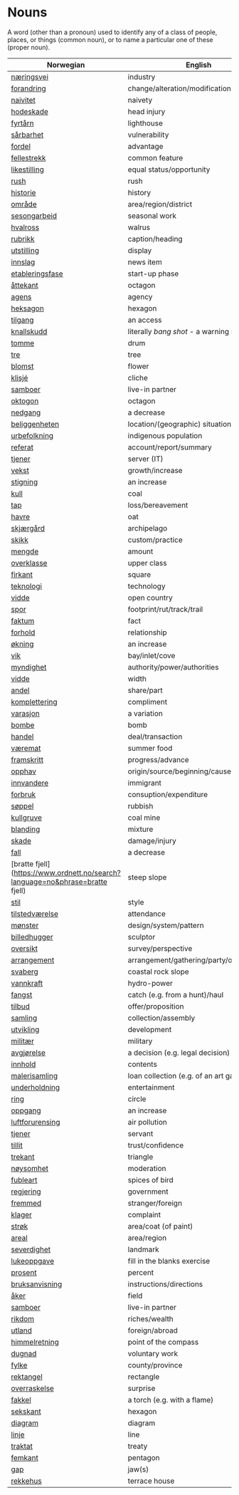 # Nouns

A word (other than a pronoun) used to identify any of a class of people, places, or things (common noun), or to name a particular one of these (proper noun).

| Norwegian | English | Gender |
| --- | --- | --- |
| [næringsvei](https://www.ordnett.no/search?language=no&phrase=næringsvei) | industry | m |
| [forandring](https://www.ordnett.no/search?language=no&phrase=forandring) | change/alteration/modification | m |
| [naivitet](https://www.ordnett.no/search?language=no&phrase=naivitet) | naivety | m |
| [hodeskade](https://www.ordnett.no/search?language=no&phrase=hodeskade) | head injury | m |
| [fyrtårn](https://www.ordnett.no/search?language=no&phrase=fyrtårn) | lighthouse | i |
| [sårbarhet](https://www.ordnett.no/search?language=no&phrase=sårbarhet) | vulnerability | m |
| [fordel](https://www.ordnett.no/search?language=no&phrase=fordel) | advantage | m |
| [fellestrekk](https://www.ordnett.no/search?language=no&phrase=fellestrekk) | common feature | i |
| [likestilling](https://www.ordnett.no/search?language=no&phrase=likestilling) | equal status/opportunity | m |
| [rush](https://www.ordnett.no/search?language=no&phrase=rush) | rush | i |
| [historie](https://www.ordnett.no/search?language=no&phrase=historie) | history | m/f |
| [område](https://www.ordnett.no/search?language=no&phrase=område) | area/region/district | i |
| [sesongarbeid](https://www.ordnett.no/search?language=no&phrase=sesongarbeid) | seasonal work | i |
| [hvalross](https://www.ordnett.no/search?language=no&phrase=hvalross) | walrus | m |
| [rubrikk](https://www.ordnett.no/search?language=no&phrase=rubrikk) | caption/heading | m |
| [utstilling](https://www.ordnett.no/search?language=no&phrase=utstilling) | display | m |
| [innslag](https://www.ordnett.no/search?language=no&phrase=innslag) | news item | i |
| [etableringsfase](https://www.ordnett.no/search?language=no&phrase=etableringsfase) | start-up phase | m |
| [åttekant](https://www.ordnett.no/search?language=no&phrase=åttekant) | octagon | m |
| [agens](https://www.ordnett.no/search?language=no&phrase=agens) | agency | m |
| [heksagon](https://www.ordnett.no/search?language=no&phrase=heksagon) | hexagon | m |
| [tilgang](https://www.ordnett.no/search?language=no&phrase=tilgang) | an access | i |
| [knallskudd](https://www.ordnett.no/search?language=no&phrase=knallskudd) | literally _bang shot_ - a warning shot gun | i |
| [tomme](https://www.ordnett.no/search?language=no&phrase=tomme) | drum | m |
| [tre](https://www.ordnett.no/search?language=no&phrase=tre) | tree | i |
| [blomst](https://www.ordnett.no/search?language=no&phrase=blomst) | flower | m |
| [klisjé](https://www.ordnett.no/search?language=no&phrase=klisjé) | cliche | m |
| [samboer](https://www.ordnett.no/search?language=no&phrase=samboer) | live-in partner | m |
| [oktogon](https://www.ordnett.no/search?language=no&phrase=oktogon) | octagon | m |
| [nedgang](https://www.ordnett.no/search?language=no&phrase=nedgang) | a decrease | m |
| [beliggenheten](https://www.ordnett.no/search?language=no&phrase=beliggenheten) | location/(geographic) situation | m/f |
| [urbefolkning](https://www.ordnett.no/search?language=no&phrase=urbefolkning) | indigenous population | m |
| [referat](https://www.ordnett.no/search?language=no&phrase=referat) | account/report/summary | i |
| [tjener](https://www.ordnett.no/search?language=no&phrase=tjener) | server (IT) | m |
| [vekst](https://www.ordnett.no/search?language=no&phrase=vekst) | growth/increase | m |
| [stigning](https://www.ordnett.no/search?language=no&phrase=stigning) | an increase | m |
| [kull](https://www.ordnett.no/search?language=no&phrase=kull) | coal | i |
| [tap](https://www.ordnett.no/search?language=no&phrase=tap) | loss/bereavement | i |
| [havre](https://www.ordnett.no/search?language=no&phrase=havre) | oat | m |
| [skjærgård](https://www.ordnett.no/search?language=no&phrase=skjærgård) | archipelago | m |
| [skikk](https://www.ordnett.no/search?language=no&phrase=skikk) | custom/practice | m |
| [mengde](https://www.ordnett.no/search?language=no&phrase=mengde) | amount | m |
| [overklasse](https://www.ordnett.no/search?language=no&phrase=overklasse) | upper class | m |
| [firkant](https://www.ordnett.no/search?language=no&phrase=firkant) | square | m |
| [teknologi](https://www.ordnett.no/search?language=no&phrase=teknologi) | technology | m |
| [vidde](https://www.ordnett.no/search?language=no&phrase=vidde) | open country | m |
| [spor](https://www.ordnett.no/search?language=no&phrase=spor) | footprint/rut/track/trail | i |
| [faktum](https://www.ordnett.no/search?language=no&phrase=faktum) | fact | i |
| [forhold](https://www.ordnett.no/search?language=no&phrase=forhold) | relationship | i |
| [økning](https://www.ordnett.no/search?language=no&phrase=økning) | an increase | m |
| [vik](https://www.ordnett.no/search?language=no&phrase=vik) | bay/inlet/cove | m |
| [myndighet](https://www.ordnett.no/search?language=no&phrase=myndighet) | authority/power/authorities | m |
| [vidde](https://www.ordnett.no/search?language=no&phrase=vidde) | width | m/f |
| [andel](https://www.ordnett.no/search?language=no&phrase=andel) | share/part | m |
| [komplettering](https://www.ordnett.no/search?language=no&phrase=komplettering) | compliment | m |
| [varasjon](https://www.ordnett.no/search?language=no&phrase=varasjon) | a variation | m |
| [bombe](https://www.ordnett.no/search?language=no&phrase=bombe) | bomb | m |
| [handel](https://www.ordnett.no/search?language=no&phrase=handel) | deal/transaction | m |
| [væremat](https://www.ordnett.no/search?language=no&phrase=væremat) | summer food | m |
| [framskritt](https://www.ordnett.no/search?language=no&phrase=framskritt) | progress/advance | i |
| [opphav](https://www.ordnett.no/search?language=no&phrase=opphav) | origin/source/beginning/cause | i |
| [innvandere](https://www.ordnett.no/search?language=no&phrase=innvandere) | immigrant | m |
| [forbruk](https://www.ordnett.no/search?language=no&phrase=forbruk) | consuption/expenditure | i |
| [søppel](https://www.ordnett.no/search?language=no&phrase=søppel) | rubbish | i |
| [kullgruve](https://www.ordnett.no/search?language=no&phrase=kullgruve) | coal mine | m |
| [blanding](https://www.ordnett.no/search?language=no&phrase=blanding) | mixture | m |
| [skade](https://www.ordnett.no/search?language=no&phrase=skade) | damage/injury | m |
| [fall](https://www.ordnett.no/search?language=no&phrase=fall) | a decrease | i |
| [bratte fjell](https://www.ordnett.no/search?language=no&phrase=bratte fjell) | steep slope | m |
| [stil](https://www.ordnett.no/search?language=no&phrase=stil) | style | m |
| [tilstedværelse](https://www.ordnett.no/search?language=no&phrase=tilstedværelse) | attendance | i |
| [mønster](https://www.ordnett.no/search?language=no&phrase=mønster) | design/system/pattern | i |
| [billedhugger](https://www.ordnett.no/search?language=no&phrase=billedhugger) | sculptor | m |
| [oversikt](https://www.ordnett.no/search?language=no&phrase=oversikt) | survey/perspective | m |
| [arrangement](https://www.ordnett.no/search?language=no&phrase=arrangement) | arrangement/gathering/party/organisation | i |
| [svaberg](https://www.ordnett.no/search?language=no&phrase=svaberg) | coastal rock slope | i |
| [vannkraft](https://www.ordnett.no/search?language=no&phrase=vannkraft) | hydro-power | m |
| [fangst](https://www.ordnett.no/search?language=no&phrase=fangst) | catch (e.g. from a hunt)/haul | m |
| [tilbud](https://www.ordnett.no/search?language=no&phrase=tilbud) | offer/proposition | i |
| [samling](https://www.ordnett.no/search?language=no&phrase=samling) | collection/assembly | m |
| [utvikling](https://www.ordnett.no/search?language=no&phrase=utvikling) | development | m |
| [militær](https://www.ordnett.no/search?language=no&phrase=militær) | military | m |
| [avgjørelse](https://www.ordnett.no/search?language=no&phrase=avgjørelse) | a decision (e.g. legal decision) | m |
| [innhold](https://www.ordnett.no/search?language=no&phrase=innhold) | contents | i |
| [malerisamling](https://www.ordnett.no/search?language=no&phrase=malerisamling) | loan collection (e.g. of an art gallery) | m |
| [underholdning](https://www.ordnett.no/search?language=no&phrase=underholdning) | entertainment | m |
| [ring](https://www.ordnett.no/search?language=no&phrase=ring) | circle | m |
| [oppgang](https://www.ordnett.no/search?language=no&phrase=oppgang) | an increase | m |
| [luftforurensing](https://www.ordnett.no/search?language=no&phrase=luftforurensing) | air pollution | m |
| [tjener](https://www.ordnett.no/search?language=no&phrase=tjener) | servant | m |
| [tillit](https://www.ordnett.no/search?language=no&phrase=tillit) | trust/confidence | m |
| [trekant](https://www.ordnett.no/search?language=no&phrase=trekant) | triangle | m |
| [nøysomhet](https://www.ordnett.no/search?language=no&phrase=nøysomhet) | moderation | m |
| [fubleart](https://www.ordnett.no/search?language=no&phrase=fubleart) | spices of bird | m/f |
| [regjering](https://www.ordnett.no/search?language=no&phrase=regjering) | government | m |
| [fremmed](https://www.ordnett.no/search?language=no&phrase=fremmed) | stranger/foreign | m |
| [klager](https://www.ordnett.no/search?language=no&phrase=klager) | complaint | m |
| [strøk](https://www.ordnett.no/search?language=no&phrase=strøk) | area/coat (of paint) | i |
| [areal](https://www.ordnett.no/search?language=no&phrase=areal) | area/region | i |
| [severdighet](https://www.ordnett.no/search?language=no&phrase=severdighet) | landmark | m |
| [lukeoppgave](https://www.ordnett.no/search?language=no&phrase=lukeoppgave) | fill in the blanks exercise | m |
| [prosent](https://www.ordnett.no/search?language=no&phrase=prosent) | percent | m |
| [bruksanvisning](https://www.ordnett.no/search?language=no&phrase=bruksanvisning) | instructions/directions | m |
| [åker](https://www.ordnett.no/search?language=no&phrase=åker) | field | m |
| [samboer](https://www.ordnett.no/search?language=no&phrase=samboer) | live-in partner | m |
| [rikdom](https://www.ordnett.no/search?language=no&phrase=rikdom) | riches/wealth | m |
| [utland](https://www.ordnett.no/search?language=no&phrase=utland) | foreign/abroad | m |
| [himmelretning](https://www.ordnett.no/search?language=no&phrase=himmelretning) | point of the compass | m |
| [dugnad](https://www.ordnett.no/search?language=no&phrase=dugnad) | voluntary work | m |
| [fylke](https://www.ordnett.no/search?language=no&phrase=fylke) | county/province | i |
| [rektangel](https://www.ordnett.no/search?language=no&phrase=rektangel) | rectangle | i |
| [overraskelse](https://www.ordnett.no/search?language=no&phrase=overraskelse) | surprise | m |
| [fakkel](https://www.ordnett.no/search?language=no&phrase=fakkel) | a torch (e.g. with a flame) | m |
| [sekskant](https://www.ordnett.no/search?language=no&phrase=sekskant) | hexagon | m |
| [diagram](https://www.ordnett.no/search?language=no&phrase=diagram) | diagram | i |
| [linje](https://www.ordnett.no/search?language=no&phrase=linje) | line | m |
| [traktat](https://www.ordnett.no/search?language=no&phrase=traktat) | treaty | m |
| [femkant](https://www.ordnett.no/search?language=no&phrase=femkant) | pentagon | m |
| [gap](https://www.ordnett.no/search?language=no&phrase=gap) | jaw(s) | m |
| [rekkehus](https://www.ordnett.no/search?language=no&phrase=rekkehus) | terrace house | i |

